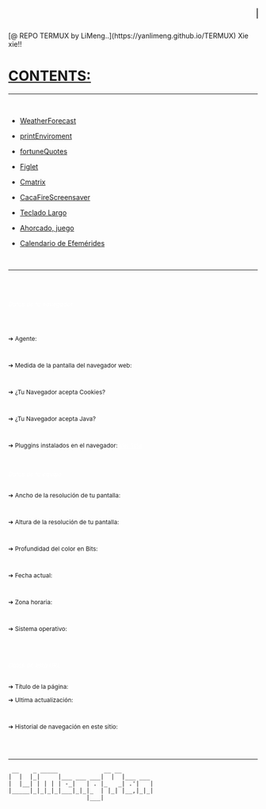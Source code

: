 # <marquee>Hola, bienvenid@......&nbsp;&nbsp; @ <strong>&nbsp;&nbsp;**TERMUX** REPO CLEAN FILES....</strong>&nbsp;&nbsp;&nbsp;<i>&nbsp;&nbsp;aqui se prueban herramientas para Termux - Android....&nbsp;</i></marquee>

<span class="Apple-style-span">
<script language="JavaScript" type="text/javascript">
//<![CDATA[
<!--
today = new Date()
if(today.getMinutes() < 10){
pad = "0"}
else
pad = "";
document.write ;if((today.getHours() >=6) && (today.getHours() <=9)){
document.write("BUENOS DIAS!!")
}
if((today.getHours() >=10) && (today.getHours() <=11)){
document.write("COFFEE TIME!!")
}
if((today.getHours() >=12) && (today.getHours() <=17)){
document.write("QUE APROVECHE..")
}
if((today.getHours() >=18) && (today.getHours() <=23)){
document.write("BUENA TARDE..")
}
if((today.getHours() >=0) && (today.getHours() <=3)){
document.write("..BUENAS NOCHES!! ")
}
if((today.getHours() >=4) && (today.getHours() <=5)){
document.write("DUERME BIEN..")
}
// -->
//]]>
</script>
	 [@ REPO TERMUX by LiMeng..](https://yanlimeng.github.io/TERMUX) 
	 Xie xie!! </span>


#   [CONTENTS:](https://yanlimeng.github.io/TERMUX) 
<hr>
<br>

- [WeatherForecast](https://yanlimeng.github.io/WeatherForecast.bash/
)

- [printEnviroment](https://yanlimeng.github.io/printEnviroment.bash/
)

- [fortuneQuotes](https://yanlimeng.github.io/fortuneQuotes.bash/
)

- [Figlet](https://yanlimeng.github.io/Figlet-shell/
)

- [Cmatrix](https://yanlimeng.github.io/Cmatrix
)

- [CacaFireScreensaver](https://yanlimeng.github.io/CacaFireScreensaver/
)

- [Teclado Largo](https://yanlimeng.github.io/TecladoLargo.bash/
)

- [Ahorcado, juego](https://yanlimeng.github.io/Ahorcado.bash/
)

- [Calendario de Efemérides](https://yanlimeng.github.io/Efemerides.bash/
)


<br>
<hr>

<html>
  <link rel="shortcut icon" href="https://github.githubassets.com/favicons/favicon.png" type="image/x-icon">
  <link rel="icon" href="https://github.githubassets.com/favicons/favicon.png" type="image/png">
  <link rel="shortcut icon" href="https://github.githubassets.com/favicons/favicon.ico" type="img/x-icon">
	
<div id="ip4" style="font-size:12px">
<div class='col-md-3'>
<br><br>
<h6 style='color:#ffffff;'>Datos de tu navegador</h6>
<div class="marco2">
<!-- Nombre y version del navegador -->
<script type="text/javascript">
//<![CDATA[
var nVer = navigator.appVersion;
var nAgt = navigator.userAgent;
var browserName  = navigator.appName;
var fullVersion  = ''+parseFloat(navigator.appVersion); 
var majorVersion = parseInt(navigator.appVersion,10);
var nameOffset,verOffset,ix;
if ((verOffset=nAgt.indexOf("MSIE"))!=-1) {
 browserName = "Microsoft Internet Explorer";
 fullVersion = nAgt.substring(verOffset+5);}
else if ((verOffset=nAgt.indexOf("Opera"))!=-1) {
 browserName = "Opera";
 fullVersion = nAgt.substring(verOffset+6);}
else if ((verOffset=nAgt.indexOf("Chrome"))!=-1) {
 browserName = "Chrome";
 fullVersion = nAgt.substring(verOffset+7);}
else if ((verOffset=nAgt.indexOf("Safari"))!=-1) {
 browserName = "Safari";
 fullVersion = nAgt.substring(verOffset+7);}
else if ((verOffset=nAgt.indexOf("Firefox"))!=-1) {
 browserName = "Firefox";
 fullVersion = nAgt.substring(verOffset+8);}
else if ( (nameOffset=nAgt.lastIndexOf(' ')+1) < (verOffset=nAgt.lastIndexOf('/')) ) 
{browserName = nAgt.substring(nameOffset,verOffset);
 fullVersion = nAgt.substring(verOffset+1);
 if (browserName.toLowerCase()==browserName.toUpperCase()) {
  browserName = navigator.appName;}}
if ((ix=fullVersion.indexOf(";"))!=-1) fullVersion=fullVersion.substring(0,ix);
if ((ix=fullVersion.indexOf(" "))!=-1) fullVersion=fullVersion.substring(0,ix);
majorVersion = parseInt(''+fullVersion,10);
if (isNaN(majorVersion)) {
 fullVersion  = ''+parseFloat(navigator.appVersion); 
 majorVersion = parseInt(navigator.appVersion,10);}
document.write('&#10132;  Usas el navegador: '+browserName+', la versión: '+fullVersion);
//]]>
</script><br>
<!-- Hasta aqui nombre y version del navegador -->

  
<!-- Tu agente de usuario es -->
&#10132; Agente:
<script type="text/javascript">document.write(navigator.userAgent);</script><br>
<!-- Hasta aqui Tu agente de usuario es -->

<!-- Medida de la pantalla del navegador web -->
&#10132; Medida de la pantalla del navegador web:
<script type="text/javascript">document.write (document.documentElement.clientWidth,' x ',document.documentElement.clientHeight,' pixeles ');
</script><br>
<!-- Hasta aqui Medida de la pantalla del navegador web -->


<!-- ¿Tu Navegador acepta Cooookies? -->
&#10132; ¿Tu Navegador acepta Cookies?
<script type="text/javascript">
if(navigator.cookieEnabled==true)
cookiesok="Está permitido";else if(navigator.cookieEnabled==false)
cookiesok="Olvidalo";else
cookiesok="Respuesta desconocida";
document.write (cookiesok);
</script><br>
<!-- Hasta aqui ¿Tu Navegador acepta Cooookies? -->

<!-- Â¿Tu Navegador acepta Java? -->
&#10132; ¿Tu Navegador acepta Java?
<script type="text/javascript">
if(navigator.javaEnabled()==true)
javaok="Java está activa";else if(navigator.javaEnabled()==false)
javaok="Java está desactivada";else
javaok="Respuesta desconocida";
document.write (javaok);
</script><br>
<!-- Hasta aqui Â¿Tu Navegador acepta Java? -->

<!-- Pluggins instalados en el navegador -->
&#10132; Pluggins instalados en el navegador:
<a style='color:#ffffff;' href="javascript:pinst();">Ver lista</a><br>
<div id="pl"></div>
<script type="text/javascript">
//<![CDATA[
function pinst(){
if(navigator.appName.indexOf("Microsoft Internet Explorer") != -1){
alert('Lo siento, solo esta disponible esa informaciÃ³n para Firefox y Chrome');}
else{
var num_of_plugins=navigator.plugins.length;
var ventana=window.open('','w','width=400,height=600,left=50,top=50');
for(var i=0;i<num_of_plugins;i++){var list_number=i+1;
ventana.document.write(""+list_number+"- "+navigator.plugins[i].name+"  <br />")}}}
//]]>
</script>
<!-- Hasta aqui Pluggins instalados en el navegador -->
</div>
<br>
</div>
  
  
<div class='col-md-3'>
<h6 style='color:#ffffff;'>Datos de tu equipo</h6>
<div class="marco2">
	
<!-- Ancho de la resoluciÃ³n de tu pantalla -->
&#10132; Ancho de la resolución de tu pantalla: 
<script type="text/javascript">document.write(window.screen.width, " pixeles")
</script><br>
<!-- Hasta aqui Ancho de la resoluciÃ³n de tu pantalla -->

<!-- Altura de la resoluciÃ³n de tu pantalla -->
&#10132; Altura de la resolución de tu pantalla:
<script type="text/javascript">document.write(window.screen.height, " pixeles")
</script><br>
<!-- Hasta aqui Altura de la resoluciÃ³n de tu pantalla -->

<!-- Profundidad del color en Bits -->
&#10132; Profundidad del color en Bits:
<script type="text/javascript">
//<![CDATA[
var colorDepth = window.screen.colorDepth;
if (colorDepth == 4)
	document.write("16 colors");
else if (colorDepth == 8)	
	document.write("256 colors");
else if (colorDepth > 8)
	document.write(colorDepth + " bits");
else
	document.write("Unknown");
//]]>
</script><br>
<!-- Hasta aqui Profundidad del color en Bits -->

<!-- Fecha actual -->
&#10132; Fecha actual:
<script type="text/javascript">document.write (fechahoy());
ahora=new Date();function fechahoy(){var diasemana=new Array('Domingo','Lunes','Martes','MiÃ©rcoles','Jueves','Viernes','SÃ¡bado');var nombremes=new Array('Enero','Febrero','Marzo','Abril','Mayo','Junio','Julio','Agosto','Septiembre','Octubre','Noviembre','Diciembre');var ahora;var fecha=new Date();var ano=fecha.getFullYear();var mes=fecha.getMonth();var dia=fecha.getDay();var num=fecha.getDate();ahora=diasemana[dia]+", "+num+" de "+nombremes[mes]+" de "+ano;return ahora;}
</script><br>
<!-- Hasta aqui Fecha actual -->


<!-- REloj -->
<div id='reloj'></div>	
<!-- //REloj -->

<!-- Tu zona horaria es -->
&#10132; Zona horaria:
<script type="text/javascript">checkTimeZone();
function checkTimeZone(){var rightNow=new Date();var rightNowString=rightNow.toString();var lastColon=rightNowString.lastIndexOf(":");var rightNowZone=rightNowString.substring(lastColon+4,rightNowString.length);var rightNowZone=rightNowZone.replace(/ \d\d\d\d$/,"");var rightNowZone=rightNowZone.replace(/ \d\d\d\d $/,"");var date1=new Date(rightNow.getFullYear(),0,1,0,0,0,0);var date2=new Date(rightNow.getFullYear(),6,1,0,0,0,0);var temp=date1.toGMTString();var date3=new Date(temp.substring(0,temp.lastIndexOf(" ")-1));var temp=date2.toGMTString();var date4=new Date(temp.substring(0,temp.lastIndexOf(" ")-1));var hoursDiffStdTime=(date1-date3)/(1000*60*60);var hoursDiffDaylightTime=(date2-date4)/(1000*60*60);if(hoursDiffDaylightTime==hoursDiffStdTime){document.writeln(rightNowZone+", Horario normal");}else{document.writeln(rightNowZone+", Horario de verano");}}
</script><br>
<!-- Hasta aqui Tu zona horaria es -->

<!-- Sistema operativo -->
&#10132; Sistema operativo:
<script type="text/javascript">
var OSName="Unknown OS";
if (navigator.appVersion.indexOf("Win")!=-1) OSName="Windows";
if (navigator.appVersion.indexOf("Mac")!=-1) OSName="MacOS";
if (navigator.appVersion.indexOf("X11")!=-1) OSName="UNIX";
if (navigator.appVersion.indexOf("Linux")!=-1) OSName="Linux";
document.write(OSName);
</script><br>

<!-- Hasta aqui Sistema operativo -->
</div><br>

<h6 style='color:#ffffff;'>Datos de esta URL</h6>
<div class="marco2"> 
&#10132; Título de la página: <script type="text/javascript">document.write(document.title);</script>
<br>

&#10132; Ultima actualización:
<script type="text/javascript">document.write(document.lastModified);</script><br>
<!--&#10132; DirecciÃ³n URL completa de esta pÃ¡gina:<br>
<script type="text/javascript">document.write(document.URL);</script><br>
&#10132; Nombre del dominio:
<script type="text/javascript">document.write(document.domain);</script><br>-->  


<!-- Historial de navegaciÃ³n en este sitio -->
&#10132; Historial de navegación en este sitio:
<script type="text/javascript">var times=history.length; document.write(+times+' paginas en esta sesión');</script><br>
<!-- Hasta aqui Historial de navegaciÃ³n en este sitio -->
</div>
</div>
</div>
<br><hr>
</html>



```
 __    _ _____             __ __         
|  |  |_|     |___ ___ ___|  |  |___ ___ 
|  |__| | | | | -_|   | . |_   _| .'|   |
|_____|_|_|_|_|___|_|_|_  | |_| |__,|_|_|
                      |___|              
```





<SCRIPT LANGUAGE="JavaScript">
var caution = false
function setCookie(name, value, expires, path, domain, secure) {
var curCookie = name + "=" + escape(value) +
((expires) ? "; expires=" + expires.toGMTString() : "") +
((path) ? "; path=" + path : "") +
((domain) ? "; domain=" + domain : "") +
((secure) ? "; secure" : "")
if (!caution || (name + "=" + escape(value)).length <= 4000)
document.cookie = curCookie
else
if (confirm("La cookie no puede pesar más de 4kb!"))
document.cookie = curCookie
}
function getCookie(name) {
var prefix = name + "="
var cookieStartIndex = document.cookie.indexOf(prefix)
if (cookieStartIndex == -1)
return null
var cookieEndIndex = document.cookie.indexOf(";", cookieStartIndex +
prefix.length)
if (cookieEndIndex == -1)
cookieEndIndex = document.cookie.length
return unescape(document.cookie.substring(cookieStartIndex + prefix.length,
cookieEndIndex))
}
function deleteCookie(name, path, domain) {
if (getCookie(name)) {
document.cookie = name + "=" +
((path) ? "; path=" + path : "") +
((domain) ? "; domain=" + domain : "") +
"; expires=Thu, 01-Jan-70 00:00:01 GMT"
}
}
function fixDate(date) {
var base = new Date(0)
var skew = base.getTime()
if (skew > 0)
date.setTime(date.getTime() - skew)
}
var now = new Date()
fixDate(now)
now.setTime(now.getTime() + 365 * 24 * 60 * 60 * 1000)
var visits = getCookie("counter")
if (!visits)
visits = 1
else
visits = parseInt(visits) + 1
setCookie("counter", visits, now)
document.write("Visita: " + visits)</script>

<br>
<br>
